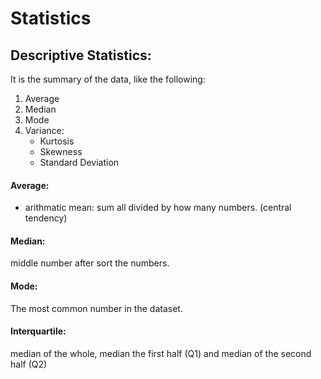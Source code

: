 # Statistics


## Descriptive Statistics:

It is the summary of the data, like the following:  

1. Average
2. Median
3. Mode
4. Variance:  
    - Kurtosis
    - Skewness
    - Standard Deviation

#### Average:  

* arithmatic mean: sum all divided by how many numbers.
(central tendency)

#### Median:

middle number after sort the numbers.

#### Mode:  

The most common number in the dataset.


#### Interquartile:

median of the whole, median the first half (Q1) and median of the second half (Q2)

